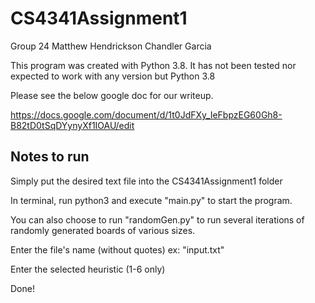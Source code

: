 # CS4341Assignment1
Group 24
Matthew Hendrickson
Chandler Garcia

This program was created with Python 3.8. It has not been tested nor expected to work with any version but Python 3.8

Please see the below google doc for our writeup.

https://docs.google.com/document/d/1t0JdFXy_IeFbpzEG60Gh8-B82tD0tSqDYynyXf1IOAU/edit


## Notes to run

Simply put the desired text file into the CS4341Assignment1 folder 

In terminal, run python3 and execute "main.py" to start the program.

You can also choose to run "randomGen.py" to run several iterations of randomly generated boards of various sizes.

Enter the file's name (without quotes) ex: "input.txt"

Enter the selected heuristic (1-6 only)

Done!


